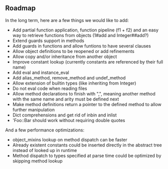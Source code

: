 ## Roadmap

In the long term, here are a few things we would like to add:

* Add partial function application, function pipeline (f1 + f2) and an easy way to retrieve functions from objects (1#add and Integer##add?)
* Extend guards support in methods
* Add guards in functions and allow funtions to have several clauses
* Allow object definitions to be reopened or add refinements
* Allow copy and/or inheritance from another object
* Improve constant lookup (currently constants are referenced by their full name)
* Add eval and instance_eval
* Add alias\_method, remove\_method and undef\_method
* Allow extension of builtin types (like inheriting from Integer)
* Do not eval code when reading files
* Allow method declarations to finish with ",", meaning another method with the same name and arity must be defined next
* Make method definitions return a pointer to the defined method to allow further manipulation
* Dict comprehensions and get rid of inbin and inlist
* 'Foo::Bar should work without requiring double quotes

And a few performance optimizations:

* object_mixins lookup on method dispatch can be faster
* Already existent constants could be inserted directly in the abstract tree instead of looked up in runtime
* Method dispatch to types specified at parse time could be optimized by skipping method lookup